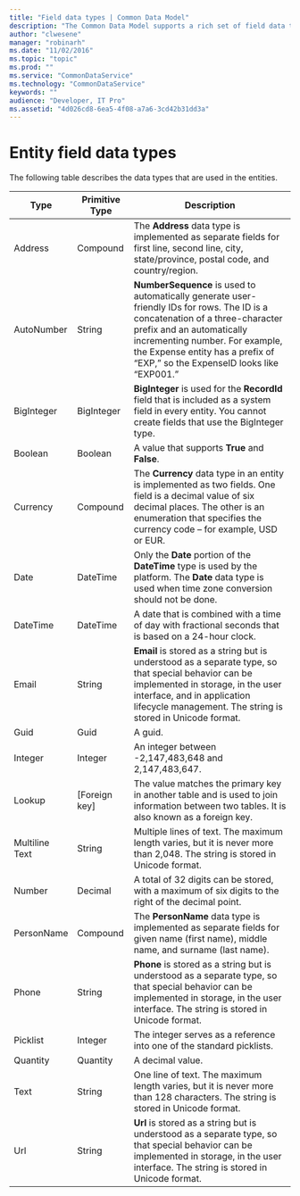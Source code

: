 ```yaml
---
title: "Field data types | Common Data Model"
description: "The Common Data Model supports a rich set of field data types."
author: "clwesene"
manager: "robinarh"
ms.date: "11/02/2016"
ms.topic: "topic"
ms.prod: ""
ms.service: "CommonDataService"
ms.technology: "CommonDataService"
keywords: ""
audience: "Developer, IT Pro"
ms.assetid: "4d026cd8-6ea5-4f08-a7a6-3cd42b31dd3a"
---
```


# Entity field data types

The following table describes the data types that are used in the entities.

Type | Primitive Type | Description
---|---|---
Address | Compound | The **Address** data type is implemented as separate fields for first line, second line, city, state/province, postal code, and country/region.
AutoNumber | String | __NumberSequence__ is used to automatically generate user-friendly IDs for rows. The ID is a concatenation of a three-character prefix and an automatically incrementing number. For example, the Expense entity has a prefix of “EXP,” so the ExpenseID looks like “EXP001.”
BigInteger | BigInteger | __BigInteger__ is used for the __RecordId__ field that is included as a system field in every entity. You cannot create fields that use the BigInteger type.
Boolean | Boolean | A value that supports __True__ and __False__.
Currency | Compound | The __Currency__ data type in an entity is implemented as two fields. One field is a decimal value of six decimal places. The other is an enumeration that specifies the currency code – for example, USD or EUR.
Date | DateTime | Only the __Date__ portion of the __DateTime__ type is used by the platform. The __Date__ data type is used when time zone conversion should not be done.
DateTime | DateTime | A date that is combined with a time of day with fractional seconds that is based on a 24-hour clock.
Email | String | __Email__ is stored as a string but is understood as a separate type, so that special behavior can be implemented in storage, in the user interface, and in application lifecycle management. The string is stored in Unicode format.
Guid | Guid | A guid.
Integer | Integer | An integer between -2,147,483,648 and 2,147,483,647.
Lookup | [Foreign key] | The value matches the primary key in another table and is used to join information between two tables. It is also known as a foreign key.
Multiline Text | String | Multiple lines of text. The maximum length varies, but it is never more than 2,048. The string is stored in Unicode format.
Number | Decimal | A total of 32 digits can be stored, with a maximum of six digits to the right of the decimal point.
PersonName | Compound | The **PersonName** data type is implemented as separate fields for given name (first name), middle name, and surname (last name).
Phone | String | __Phone__ is stored as a string but is understood as a separate type, so that special behavior can be implemented in storage, in the user interface. The string is stored in Unicode format.
Picklist | Integer | The integer serves as a reference into one of the standard picklists.
Quantity | Quantity | A decimal value.
Text | String | One line of text. The maximum length varies, but it is never more than 128 characters. The string is stored in Unicode format.
Url | String | __Url__ is stored as a string but is understood as a separate type, so that special behavior can be implemented in storage, in the user interface. The string is stored in Unicode format.
